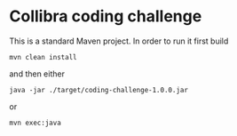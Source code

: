 
# Collibra coding challenge

This is a standard Maven project. In order to run it first build

    mvn clean install
    
and then either

    java -jar ./target/coding-challenge-1.0.0.jar

or

    mvn exec:java
    
